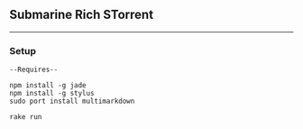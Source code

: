 ## Submarine Rich STorrent ##

---

### Setup ###

	--Requires--

	npm install -g jade
	npm install -g stylus
	sudo port install multimarkdown

	rake run